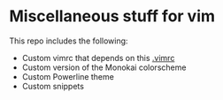 # Miscellaneous stuff for vim

This repo includes the following:

* Custom vimrc that depends on this [.vimrc](https://gist.github.com/e4c1c328f83775730713 "My Base VimRC")
* Custom version of the Monokai colorscheme
* Custom Powerline theme
* Custom snippets
